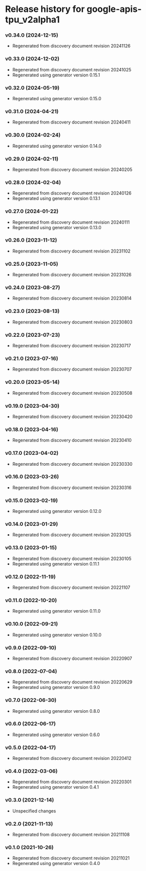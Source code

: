 # Release history for google-apis-tpu_v2alpha1

### v0.34.0 (2024-12-15)

* Regenerated from discovery document revision 20241126

### v0.33.0 (2024-12-02)

* Regenerated from discovery document revision 20241025
* Regenerated using generator version 0.15.1

### v0.32.0 (2024-05-19)

* Regenerated using generator version 0.15.0

### v0.31.0 (2024-04-21)

* Regenerated from discovery document revision 20240411

### v0.30.0 (2024-02-24)

* Regenerated using generator version 0.14.0

### v0.29.0 (2024-02-11)

* Regenerated from discovery document revision 20240205

### v0.28.0 (2024-02-04)

* Regenerated from discovery document revision 20240126
* Regenerated using generator version 0.13.1

### v0.27.0 (2024-01-22)

* Regenerated from discovery document revision 20240111
* Regenerated using generator version 0.13.0

### v0.26.0 (2023-11-12)

* Regenerated from discovery document revision 20231102

### v0.25.0 (2023-11-05)

* Regenerated from discovery document revision 20231026

### v0.24.0 (2023-08-27)

* Regenerated from discovery document revision 20230814

### v0.23.0 (2023-08-13)

* Regenerated from discovery document revision 20230803

### v0.22.0 (2023-07-23)

* Regenerated from discovery document revision 20230717

### v0.21.0 (2023-07-16)

* Regenerated from discovery document revision 20230707

### v0.20.0 (2023-05-14)

* Regenerated from discovery document revision 20230508

### v0.19.0 (2023-04-30)

* Regenerated from discovery document revision 20230420

### v0.18.0 (2023-04-16)

* Regenerated from discovery document revision 20230410

### v0.17.0 (2023-04-02)

* Regenerated from discovery document revision 20230330

### v0.16.0 (2023-03-26)

* Regenerated from discovery document revision 20230316

### v0.15.0 (2023-02-19)

* Regenerated using generator version 0.12.0

### v0.14.0 (2023-01-29)

* Regenerated from discovery document revision 20230125

### v0.13.0 (2023-01-15)

* Regenerated from discovery document revision 20230105
* Regenerated using generator version 0.11.1

### v0.12.0 (2022-11-19)

* Regenerated from discovery document revision 20221107

### v0.11.0 (2022-10-20)

* Regenerated using generator version 0.11.0

### v0.10.0 (2022-09-21)

* Regenerated using generator version 0.10.0

### v0.9.0 (2022-09-10)

* Regenerated from discovery document revision 20220907

### v0.8.0 (2022-07-04)

* Regenerated from discovery document revision 20220629
* Regenerated using generator version 0.9.0

### v0.7.0 (2022-06-30)

* Regenerated using generator version 0.8.0

### v0.6.0 (2022-06-17)

* Regenerated using generator version 0.6.0

### v0.5.0 (2022-04-17)

* Regenerated from discovery document revision 20220412

### v0.4.0 (2022-03-06)

* Regenerated from discovery document revision 20220301
* Regenerated using generator version 0.4.1

### v0.3.0 (2021-12-14)

* Unspecified changes

### v0.2.0 (2021-11-13)

* Regenerated from discovery document revision 20211108

### v0.1.0 (2021-10-26)

* Regenerated from discovery document revision 20211021
* Regenerated using generator version 0.4.0

